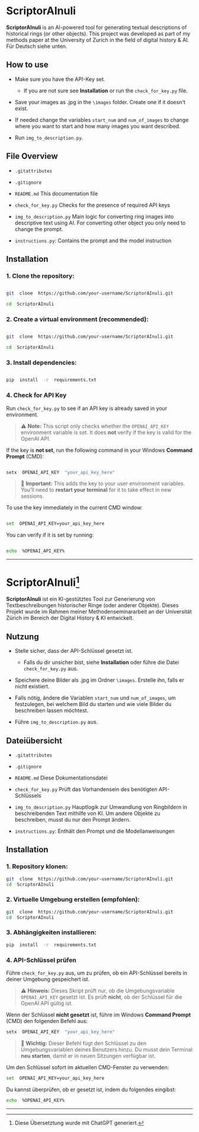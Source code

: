 # ScriptorAInuli


**ScriptorAInuli** is an AI-powered tool for generating textual descriptions of historical rings (or other objects). This project was developed as part of my methods paper at the University of Zurich in the field of digital history & AI.
<br> Für Deutsch siehe unten. 

## How to use

- Make sure you have the API-Key set.
	- If you are not sure see **Installation** or run the `check_for_key.py` file.

- Save your images as .jpg in the `\images` folder. Create one if it doesn't exist.

- If needed change the variables `start_num` and `num_of_images` to change where you want to start and how many images you want described.

- Run `img_to_description.py`.
  
  
## File Overview

-  `.gitattributes`

-  `.gitignore`

-  `README.md` This documentation file

-  `check_for_key.py` Checks for the presence of required API keys

-  `img_to_description.py` Main logic for converting ring images into descriptive text using AI. For converting other object you only need to change the prompt.

-  `instructions.py`: Contains the prompt and the model instruction

  

## Installation

  

### 1. **Clone the repository:**

  

```bash

git  clone  https://github.com/your-username/ScriptorAInuli.git

cd  ScriptorAInuli

```

  

### 2. **Create a virtual environment (recommended):**

  

```bash

git  clone  https://github.com/your-username/ScriptorAInuli.git

cd  ScriptorAInuli

```

  

### 3. **Install dependencies:**

  

```bash

pip  install  -r  requirements.txt

```

  

### 4. **Check for API Key**

Run `check_for_key.py` to see if an API key is already saved in your environment.

  

> ⚠️ **Note:** This script only checks whether the `OPENAI_API_KEY` environment variable is set. It does **not** verify if the key is valid for the OpenAI API.

  

If the key is **not set**, run the following command in your Windows **Command Prompt** (CMD):

```bash

setx  OPENAI_API_KEY  "your_api_key_here"

```

> 📌 **Important:** This adds the key to your user environment variables. You’ll need to **restart your terminal** for it to take effect in new sessions.

  

To use the key immediately in the current CMD window:

```bash

set  OPENAI_API_KEY=your_api_key_here

```

You can verify if it is set by running:

```bash

echo  %OPENAI_API_KEY%

```
---



# ScriptorAInuli[^1]

**ScriptorAInuli** ist ein KI-gestütztes Tool zur Generierung von Textbeschreibungen historischer Ringe (oder anderer Objekte). Dieses Projekt wurde im Rahmen meiner Methodenseminararbeit an der Universität Zürich im Bereich der Digital History & KI entwickelt.

## Nutzung

-   Stelle sicher, dass der API-Schlüssel gesetzt ist.
    
    -   Falls du dir unsicher bist, siehe **Installation** oder führe die Datei `check_for_key.py` aus.
        
-   Speichere deine Bilder als .jpg im Ordner `\images`. Erstelle ihn, falls er nicht existiert.
    
-   Falls nötig, ändere die Variablen `start_num` und `num_of_images`, um festzulegen, bei welchem Bild du starten und wie viele Bilder du beschreiben lassen möchtest.
    
-   Führe `img_to_description.py` aus.
    

## Dateiübersicht

-   `.gitattributes`
    
-   `.gitignore`
    
-   `README.md` Diese Dokumentationsdatei
    
-   `check_for_key.py` Prüft das Vorhandensein des benötigten API-Schlüssels
    
-   `img_to_description.py` Hauptlogik zur Umwandlung von Ringbildern in beschreibenden Text mithilfe von KI. Um andere Objekte zu beschreiben, musst du nur den Prompt ändern.
    
-   `instructions.py`: Enthält den Prompt und die Modellanweisungen
    

## Installation

### 1. **Repository klonen:**

```bash
git  clone  https://github.com/your-username/ScriptorAInuli.git
cd  ScriptorAInuli

```

### 2. **Virtuelle Umgebung erstellen (empfohlen):**

```bash
git  clone  https://github.com/your-username/ScriptorAInuli.git
cd  ScriptorAInuli

```

### 3. **Abhängigkeiten installieren:**

```bash
pip  install  -r  requirements.txt

```

### 4. **API-Schlüssel prüfen**

Führe `check_for_key.py` aus, um zu prüfen, ob ein API-Schlüssel bereits in deiner Umgebung gespeichert ist.

> ⚠️ **Hinweis:** Dieses Skript prüft nur, ob die Umgebungsvariable `OPENAI_API_KEY` gesetzt ist. Es prüft **nicht**, ob der Schlüssel für die OpenAI API gültig ist.

Wenn der Schlüssel **nicht gesetzt** ist, führe im Windows **Command Prompt** (CMD) den folgenden Befehl aus:

```bash
setx  OPENAI_API_KEY  "your_api_key_here"

```

> 📌 **Wichtig:** Dieser Befehl fügt den Schlüssel zu den Umgebungsvariablen deines Benutzers hinzu. Du musst dein Terminal **neu starten**, damit er in neuen Sitzungen verfügbar ist.

Um den Schlüssel sofort im aktuellen CMD-Fenster zu verwenden:

```bash
set  OPENAI_API_KEY=your_api_key_here

```

Du kannst überprüfen, ob er gesetzt ist, indem du folgendes eingibst:

```bash
echo  %OPENAI_API_KEY%

```

---
[^1]: Diese Übersetztung wurde mit ChatGPT generiert.